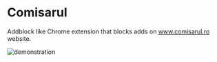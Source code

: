 # Comisarul

Addblock like Chrome extension that blocks adds on www.comisarul.ro website.

![demonstration](src/demonstration.gif)
